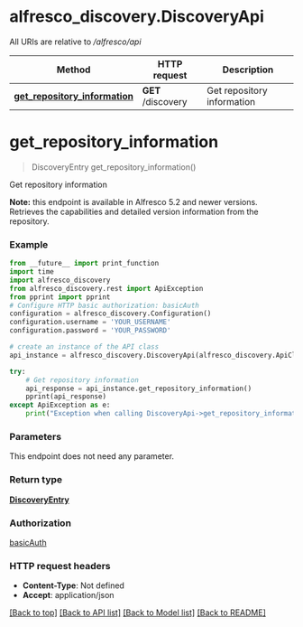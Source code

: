 # alfresco_discovery.DiscoveryApi

All URIs are relative to */alfresco/api*

Method | HTTP request | Description
------------- | ------------- | -------------
[**get_repository_information**](DiscoveryApi.md#get_repository_information) | **GET** /discovery | Get repository information

# **get_repository_information**
> DiscoveryEntry get_repository_information()

Get repository information

**Note:** this endpoint is available in Alfresco 5.2 and newer versions.  Retrieves the capabilities and detailed version information from the repository. 

### Example
```python
from __future__ import print_function
import time
import alfresco_discovery
from alfresco_discovery.rest import ApiException
from pprint import pprint
# Configure HTTP basic authorization: basicAuth
configuration = alfresco_discovery.Configuration()
configuration.username = 'YOUR_USERNAME'
configuration.password = 'YOUR_PASSWORD'

# create an instance of the API class
api_instance = alfresco_discovery.DiscoveryApi(alfresco_discovery.ApiClient(configuration))

try:
    # Get repository information
    api_response = api_instance.get_repository_information()
    pprint(api_response)
except ApiException as e:
    print("Exception when calling DiscoveryApi->get_repository_information: %s\n" % e)
```

### Parameters
This endpoint does not need any parameter.

### Return type

[**DiscoveryEntry**](DiscoveryEntry.md)

### Authorization

[basicAuth](../README.md#basicAuth)

### HTTP request headers

 - **Content-Type**: Not defined
 - **Accept**: application/json

[[Back to top]](#) [[Back to API list]](../README.md#documentation-for-api-endpoints) [[Back to Model list]](../README.md#documentation-for-models) [[Back to README]](../README.md)

